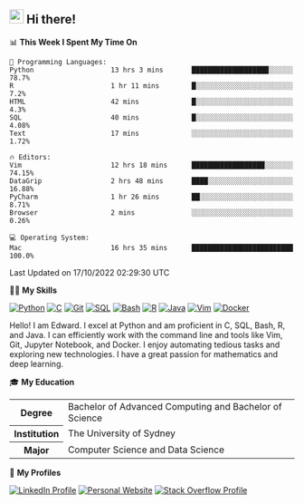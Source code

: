 ## <a href="#"><img src="https://media.giphy.com/media/hvRJCLFzcasrR4ia7z/giphy.gif" width="25px" height="25px"></a> Hi there!

<!--START_SECTION:waka-->
📊 **This Week I Spent My Time On** 

```text
💬 Programming Languages: 
Python                   13 hrs 3 mins       ███████████████████░░░░░░   78.7% 
R                        1 hr 11 mins        █░░░░░░░░░░░░░░░░░░░░░░░░   7.2% 
HTML                     42 mins             █░░░░░░░░░░░░░░░░░░░░░░░░   4.3% 
SQL                      40 mins             █░░░░░░░░░░░░░░░░░░░░░░░░   4.08% 
Text                     17 mins             ░░░░░░░░░░░░░░░░░░░░░░░░░   1.72%

🔥 Editors: 
Vim                      12 hrs 18 mins      ██████████████████░░░░░░░   74.15% 
DataGrip                 2 hrs 48 mins       ████░░░░░░░░░░░░░░░░░░░░░   16.88% 
PyCharm                  1 hr 26 mins        ██░░░░░░░░░░░░░░░░░░░░░░░   8.71% 
Browser                  2 mins              ░░░░░░░░░░░░░░░░░░░░░░░░░   0.26%

💻 Operating System: 
Mac                      16 hrs 35 mins      █████████████████████████   100.0%

```


 Last Updated on 17/10/2022 02:29:30 UTC
<!--END_SECTION:waka-->

💪🏻 **My Skills**

[![Python](https://img.shields.io/badge/-Python-yellow?style=flat-square&logo=Python)](#)
[![C     ](https://img.shields.io/badge/-C-blue?style=flat-square&logo=C)](#)
[![Git   ](https://img.shields.io/badge/-Git-grey?style=flat-square&logo=Git)](#)
[![SQL   ](https://img.shields.io/badge/-SQL-grey?style=flat-square&logo=SQLite)](#)
[![Bash  ](https://img.shields.io/badge/-Bash-grey?style=flat-square&logo=GNU-Bash)](#)
[![R     ](https://img.shields.io/badge/-R-grey?style=flat-square&logo=R)](#)
[![Java  ](https://img.shields.io/badge/-Java-grey?style=flat-square&logo=OpenJDK)](#)
[![Vim   ](https://img.shields.io/badge/-Vim-grey?style=flat-square&logo=Vim)](#)
[![Docker](https://img.shields.io/badge/-Docker-grey?style=flat-square&logo=Docker)](#)

Hello! I am Edward. I excel at Python and am proficient in C, SQL, Bash, R, and
Java. I can efficiently work with the command line and tools like Vim, Git,
Jupyter Notebook, and Docker. I enjoy automating tedious tasks and exploring new
technologies. I have a great passion for mathematics and deep learning.

🎓 **My Education**

<table>
<tr>
    <th>Degree</th>
    <td>Bachelor of Advanced Computing and Bachelor of Science</td>
</tr>
<tr>
    <th>Institution</th>
    <td>The University of Sydney</td>
</tr>
<tr>
    <th>Major</th>
    <td>Computer Science and Data Science</td>
</tr>
</table>

🔗 **My Profiles**

[![LinkedIn Profile](https://img.shields.io/badge/-LinkedIn-blue?style=social&logo=LinkedIn)](https://www.linkedin.com/in/ziao-ji)
[![Personal Website](https://img.shields.io/badge/-Personal%20Website-blue?style=social&logo=Bootstrap)](https://jiziao.works)
[![Stack Overflow Profile](https://img.shields.io/badge/-Stack%20Overflow-blue?style=social&logo=StackOverflow)](https://stackoverflow.com/users/11658924/spearandshield)
